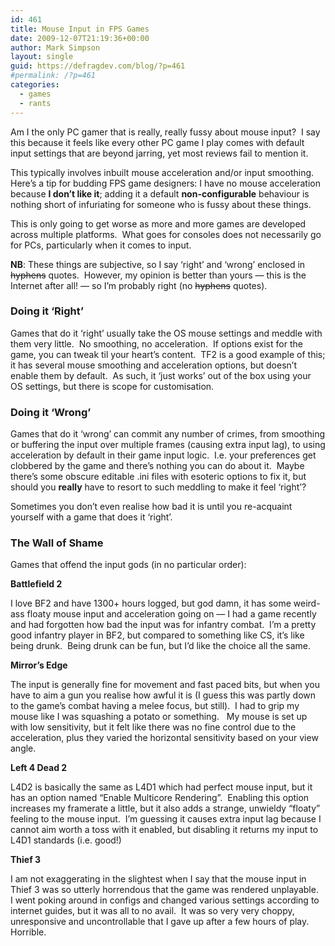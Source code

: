 ```yaml
---
id: 461
title: Mouse Input in FPS Games
date: 2009-12-07T21:19:36+00:00
author: Mark Simpson
layout: single
guid: https://defragdev.com/blog/?p=461
#permalink: /?p=461
categories:
  - games
  - rants
---
```

Am I the only PC gamer that is really, really fussy about mouse input?  I say this because it feels like every other PC game I play comes with default input settings that are beyond jarring, yet most reviews fail to mention it.

This typically involves inbuilt mouse acceleration and/or input smoothing.  Here&#8217;s a tip for budding FPS game designers: I have no mouse acceleration because **I don&#8217;t like it**; adding it a default **non-configurable** behaviour is nothing short of infuriating for someone who is fussy about these things.

This is only going to get worse as more and more games are developed across multiple platforms.  What goes for consoles does not necessarily go for PCs, particularly when it comes to input.

**NB**: These things are subjective, so I say &#8216;right&#8217; and &#8216;wrong&#8217; enclosed in <span style="text-decoration: line-through;">hyphens</span> quotes.  However, my opinion is better than yours &#8212; this is the Internet after all! &#8212; so I&#8217;m probably right (no <span style="text-decoration: line-through;">hyphens</span> quotes).

### Doing it &#8216;Right&#8217;

Games that do it &#8216;right&#8217; usually take the OS mouse settings and meddle with them very little.  No smoothing, no acceleration.  If options exist for the game, you can tweak til your heart&#8217;s content.  TF2 is a good example of this; it has several mouse smoothing and acceleration options, but doesn&#8217;t enable them by default.  As such, it &#8216;just works&#8217; out of the box using your OS settings, but there is scope for customisation.

### Doing it &#8216;Wrong&#8217;

Games that do it &#8216;wrong&#8217; can commit any number of crimes, from smoothing or buffering the input over multiple frames (causing extra input lag), to using acceleration by default in their game input logic.  I.e. your preferences get clobbered by the game and there&#8217;s nothing you can do about it.  Maybe there&#8217;s some obscure editable .ini files with esoteric options to fix it, but should you **really** have to resort to such meddling to make it feel &#8216;right&#8217;?

Sometimes you don&#8217;t even realise how bad it is until you re-acquaint yourself with a game that does it &#8216;right&#8217;.

### The Wall of Shame

Games that offend the input gods (in no particular order):

**Battlefield 2** 

I love BF2 and have 1300+ hours logged, but god damn, it has some weird-ass floaty mouse input and acceleration going on &#8212; I had a game recently and had forgotten how bad the input was for infantry combat.  I&#8217;m a pretty good infantry player in BF2, but compared to something like CS, it&#8217;s like being drunk.  Being drunk can be fun, but I&#8217;d like the choice all the same.

**Mirror&#8217;s Edge**

The input is generally fine for movement and fast paced bits, but when you have to aim a gun you realise how awful it is (I guess this was partly down to the game&#8217;s combat having a melee focus, but still).  I had to grip my mouse like I was squashing a potato or something.   My mouse is set up with low sensitivity, but it felt like there was no fine control due to the acceleration, plus they varied the horizontal sensitivity based on your view angle.

**Left 4 Dead 2**

L4D2 is basically the same as L4D1 which had perfect mouse input, but it has an option named &#8220;Enable Multicore Rendering&#8221;.  Enabling this option increases my framerate a little, but it also adds a strange, unwieldy &#8220;floaty&#8221; feeling to the mouse input.  I&#8217;m guessing it causes extra input lag because I cannot aim worth a toss with it enabled, but disabling it returns my input to L4D1 standards (i.e. good!)

**Thief 3**

I am not exaggerating in the slightest when I say that the mouse input in Thief 3 was so utterly horrendous that the game was rendered unplayable.  I went poking around in configs and changed various settings according to internet guides, but it was all to no avail.  It was so very very choppy, unresponsive and uncontrollable that I gave up after a few hours of play.  Horrible.
